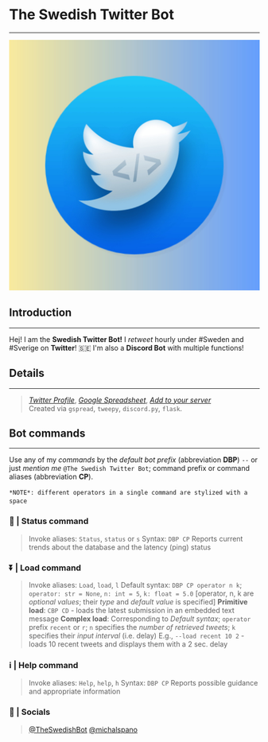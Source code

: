 # **The Swedish Twitter Bot**
***
![Icon](Assets/swedish_twitter_bot_final.jpg) <br>

## Introduction
***
Hej! I am the **Swedish Twitter Bot!**
I *retweet* hourly under #Sweden and #Sverige on **Twitter**! 🇸🇪 
I'm also a **Discord Bot** with multiple functions!

## Details
***
> [*Twitter Profile*](https://twitter.com/TheSwedishBot), [*Google Spreadsheet*](https://docs.google.com/spreadsheets/d/1Y8az4H5XGhBtKizaz6atYyhMCUeVif2c7-hUXNEtlhw/edit?usp=sharing), [*Add to your server*](https://discord.com/api/oauth2/authorize?client_id=860479686156353556&permissions=2148005952&scope=bot) <br>
> Created via `gspread`, `tweepy`, `discord.py`, `flask`.

## Bot commands
***
Use any of my *commands* by the *default bot prefix* (abbreviation **DBP**) `--` or just *mention me* `@The Swedish Twitter Bot`;
command prefix or command aliases (abbreviation **CP**).

```*NOTE*: different operators in a single command are stylized with a space```

### 📶 | **Status command**
> Invoke aliases: `Status`, `status` or `s`
> Syntax: `DBP CP`
> Reports current trends about the database and the latency (ping) status

### ⏬ | **Load command**
> Invoke aliases: `Load`, `load`, `l`
> Default syntax: `DBP CP operator n k`; `operator: str = None`, `n: int = 5`, `k: float = 5.0` [operator, n, k are *optional values*; their *type* and *default value* is specified]
> **Primitive load**: `CBP CD` - loads the latest submission in an embedded text message
> **Complex load**: Corresponding to *Default syntax*; `operator` prefix `recent` or `r`;
> `n` specifies the *number of retrieved tweets*; `k` specifies their *input interval* (i.e. delay)
> E.g., `--load recent 10 2` - loads 10 recent tweets and displays them with a 2 sec. delay

### ℹ️ | **Help command**
> Invoke aliases: `Help`, `help`, `h`
> Syntax: `DBP CP`
> Reports possible guidance and appropriate information

### 📩 | Socials
> [@TheSwedishBot](https://twitter.com/TheSwedishBot)
> [@michalspano](https://github.com/michalspano)
